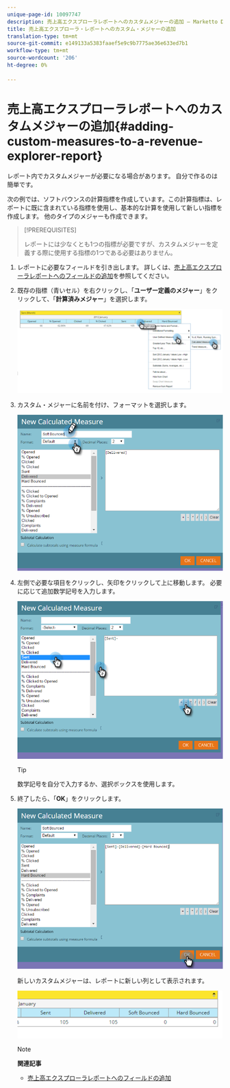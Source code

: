```yaml
---
unique-page-id: 10097747
description: 売上高エクスプローラレポートへのカスタムメジャーの追加 — Marketto Docs — 製品ドキュメント
title: 売上高エクスプローラ・レポートへのカスタム・メジャーの追加
translation-type: tm+mt
source-git-commit: e149133a5383faaef5e9c9b7775ae36e633ed7b1
workflow-type: tm+mt
source-wordcount: '206'
ht-degree: 0%

---
```



# 売上高エクスプローラレポートへのカスタムメジャーの追加{#adding-custom-measures-to-a-revenue-explorer-report}

レポート内でカスタムメジャーが必要になる場合があります。 自分で作るのは簡単です。

次の例では、ソフトバウンスの計算指標を作成しています。この計算指標は、レポートに既に含まれている指標を使用し、基本的な計算を使用して新しい指標を作成します。 他のタイプのメジャーも作成できます。

>[!PREREQUISITES]
>
>レポートには少なくとも1つの指標が必要ですが、カスタムメジャーを定義する際に使用する指標の1つである必要はありません。

1. レポートに必要なフィールドを引き出します。 詳しくは、[売上高エクスプローラレポートへのフィールドの追加](adding-fields-to-a-revenue-explorer-report.md)を参照してください。
1. 既存の指標（青いセル）を右クリックし、「**ユーザー定義のメジャー**」をクリックして、「**計算済みメジャー**」を選択します。

   ![](assets/image2016-1-26-11-3a7-3a49.png)

1. カスタム・メジャーに名前を付け、フォーマットを選択します。

   ![](assets/image2016-1-26-11-3a26-3a23.png)

1. 左側で必要な項目をクリックし、矢印をクリックして上に移動します。 必要に応じて追加数学記号を入力します。

   ![](assets/image2016-1-26-11-3a16-3a55.png)

   >[!TIP]
   >
   >数学記号を自分で入力するか、選択ボックスを使用します。

1. 終了したら、「**OK**」をクリックします。

   ![](assets/image2016-1-26-11-3a37-3a27.png)

   新しいカスタムメジャーは、レポートに新しい列として表示されます。

   ![](assets/image2016-1-26-11-3a29-3a16.png)

   >[!NOTE]
   >
   >**関連記事**
   >
   >    
   >    
   >    * [売上高エクスプローラレポートへのフィールドの追加](adding-fields-to-a-revenue-explorer-report.md)


